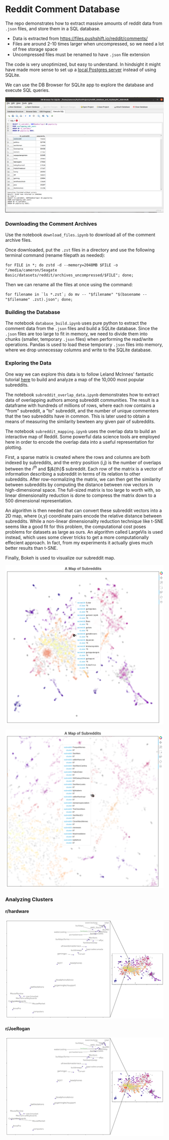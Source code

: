 # Reddit Comment Database


The repo demonstrates how to extract massive amounts of reddit data from `.json` files, and store them in a SQL database.
- Data is extracted from https://files.pushshift.io/reddit/comments/
- Files are around 2-10 times larger when uncompressed, so we need a lot of free storage space
- Uncompressed files must be renamed to have `.json` file extension

The code is very unoptimized, but easy to understand. In hindsight it might have made more sense to set up a [local Postgres server](https://www.learndatasci.com/tutorials/using-databases-python-postgres-sqlalchemy-and-alembic/) instead of using SQLite. 

We can use the DB Browser for SQLite app to explore the database and execute SQL queries. 

![](images/db_browser_screenshot.png)

### Downloading the Comment Archives

Use the notebook `download_files.ipynb` to download all of the comment archive files. 

Once downloaded, put the `.zst` files in a directory and use the following terminal command (rename filepath as needed):

```
for FILE in *; do zstd -d --memory=2048MB $FILE -o "/media/cameron/Seagate Basic/datasets/reddit/archives_uncompressed/$FILE"; done;
```

Then we can rename all the files at once using the command:

```
for filename in `ls *.zst`; do mv -- "$filename" "$(basename -- "$filename" .zst).json"; done;
```

### Building the Database

The notebook `database_build.ipynb` uses pure python to extract the comment data from the `.json` files and build a SQLite database. Since the `.json` files are too large to fit in memory, we need to divide them into chunks (smaller, temporary `.json` files) when performing the read/write operations. Pandas is used to load these temporary `.json` files into memory, where we drop unnecessay columns and write to the SQLite database. 

### Exploring the Data

One way we can explore this data is to follow Leland McInnes' fantastic tutorial [here](https://github.com/lmcinnes/subreddit_mapping/blob/master/Subreddit%20Mapping%20and%20Analysis.ipynb) to build and analyze a map of the 10,000 most popular subreddits. 

The notebook `subreddit_overlap_data.ipynb` demonstrates how to extract data of overlapping authors among subreddit communities. The result is a dataframe with hundreds of millions of rows, where each row contains a "from" subreddit, a "to" subreddit, and the number of unique commenters that the two subreddits have in common. This is later used to obtain a means of measuring the similarity bewteen any given pair of subreddits. 

The notebook `subreddit_mapping.ipynb` uses the overlap data to build an interactive map of Reddit. Some powerful data science tools are employed here in order to encode the overlap data into a useful representation for plotting. 

First, a sparse matrix is created where the rows and columns are both indexed by subreddits, and the entry position (i,j) is the number of overlaps between the $i^{th}$ and $j&{th}$ subreddit. Each row of the matrix is a vector of information describing a subreddit in terms of its relation to other subreddits. After row-normalizing the matrix, we can then get the similarity between subreddits by computing the distance between row vectors in high-dimensional space. The full-sized matrix is too large to worth with, so linear dimensionality reduction is done to compress the matrix down to a 500 dimensional representation. 

An algorithm is then needed that can convert these subreddit vectors into a 2D map, where (x,y) coordinate pairs encode the relative distance between subreddits. While a non-linear dimensionality reduction technique like t-SNE seems like a good fit for this problem, the computational cost poses problems for datasets as large as ours. An algorithm called LargeVis is used instead, which uses some clever tricks to get a more computationally effecient approach. In fact, from my experiments it actually gives much better results than t-SNE. 

Finally, Bokeh is used to visualize our subreddit map. 

![](images/2020_jan_feb_apr_map.png)


![](images/2020_jan_feb_apr_starwars.png)



### Analyzing Clusters

#### r/hardware

![](images/2020_jan_feb_apr_map_hardware.png)

#### r/JoeRogan

![](images/2020_jan_feb_apr_map_hardware.png)
